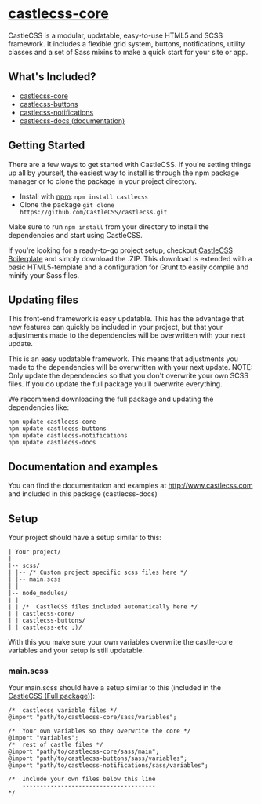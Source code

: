 # [castlecss-core](https://www.castlecss.com)
CastleCSS is a modular, updatable, easy-to-use HTML5 and SCSS framework. It includes a flexible grid system, buttons, notifications, utility classes and a set of Sass mixins to make a quick start for your site or app.

## What's Included?
- [castlecss-core](https://github.com/CastleCSS/castlecss-core)
- [castlecss-buttons](https://github.com/CastleCSS/castlecss-buttons)
- [castlecss-notifications](https://github.com/CastleCSS/castlecss-notifications)
- [castlecss-docs (documentation)](https://github.com/CastleCSS/castlecss-docs)

## Getting Started
There are a few ways to get started with CastleCSS. If you're setting things up all by yourself, the easiest way to install is through the npm package manager or to clone the package in your project directory.

- Install with [npm](https://www.npmjs.com/): ```npm install castlecss```
- Clone the package ```git clone https://github.com/CastleCSS/castlecss.git```

Make sure to run ```npm install``` from your directory to install the dependencies and start using CastleCSS.

If you're looking for a ready-to-go project setup, checkout [CastleCSS Boilerplate](https://github.com/CastleCSS/castlecss-boilerplate/) and simply download the .ZIP. This download is extended with a basic HTML5-template and a configuration for Grunt to easily compile and minify your Sass files.

## Updating files
This front-end framework is easy updatable. This has the advantage that new features can quickly be included in your project, but that your adjustments made to the dependencies will be overwritten with your next update.

This is an easy updatable framework. This means that adjustments you made to the dependencies will be overwritten with your next update.
NOTE: Only update the dependencies so that you don't overwrite your own SCSS files. If you do update the full package you'll overwrite everything.

We recommend downloading the full package and updating the dependencies like:
```
npm update castlecss-core
npm update castlecss-buttons
npm update castlecss-notifications
npm update castlecss-docs
```

## Documentation and examples
You can find the documentation and examples at http://www.castlecss.com and included in this package (castlecss-docs)

## Setup
Your project should have a setup similar to this:

```
| Your project/
|
|-- scss/
| |-- /* Custom project specific scss files here */
| |-- main.scss
| |
|-- node_modules/
| |
| | /*	CastleCSS files included automatically here */
| | castlecss-core/
| | castlecss-buttons/
| | castlecss-etc ;)/
```

With this you make sure your own variables overwrite the castle-core variables and your setup is still updatable.

### main.scss
Your main.scss should have a setup similar to this (included in the [CastleCSS (Full package)](https://github.com/CastleCSS/castlecss)):

```
/*  castlecss variable files */
@import "path/to/castlecss-core/sass/variables";

/*  Your own variables so they overwrite the core */
@import "variables";
/*  rest of castle files */
@import "path/to/castlecss-core/sass/main";
@import "path/to/castlecss-buttons/sass/variables";
@import "path/to/castlecss-notifications/sass/variables";

/*  Include your own files below this line
    --------------------------------------
*/
```
